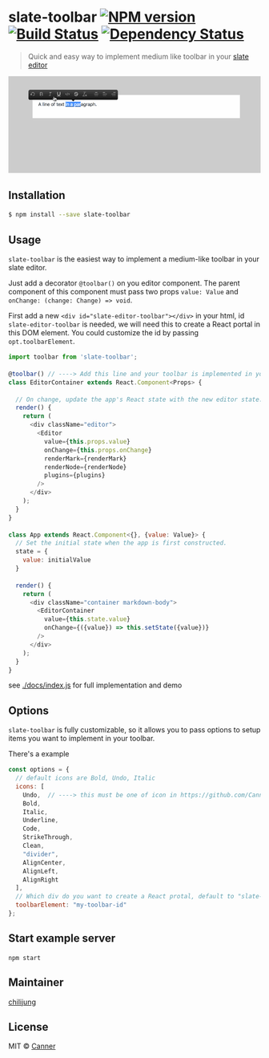 # slate-toolbar [![NPM version][npm-image]][npm-url] [![Build Status][travis-image]][travis-url] [![Dependency Status][daviddm-image]][daviddm-url]
> Quick and easy way to implement medium like toolbar in your [slate editor](https://docs.slatejs.org)

![demo](./docs/demo.gif)

## Installation

```sh
$ npm install --save slate-toolbar
```

## Usage

`slate-toolbar` is the easiest way to implement a medium-like toolbar in your slate editor.

Just add a decorator `@toolbar()` on you editor component. The parent component of this component must pass two props `value: Value` and `onChange: (change: Change) => void`.

First add a new `<div id="slate-editor-toolbar"></div>` in your html, id `slate-editor-toolbar` is needed, we will need this to create a React portal in this DOM element. You could customize the id by passing `opt.toolbarElement`. 

```js
import toolbar from 'slate-toolbar';

@toolbar() // ----> Add this line and your toolbar is implemented in your editor
class EditorContainer extends React.Component<Props> {

  // On change, update the app's React state with the new editor state.
  render() {
    return (
      <div className="editor">
        <Editor
          value={this.props.value}
          onChange={this.props.onChange}
          renderMark={renderMark}
          renderNode={renderNode}
          plugins={plugins}
        />
      </div>
    );
  }
}

class App extends React.Component<{}, {value: Value}> {
  // Set the initial state when the app is first constructed.
  state = {
    value: initialValue
  }

  render() {
    return (
      <div className="container markdown-body">
        <EditorContainer
          value={this.state.value}
          onChange={({value}) => this.setState({value})}
        />
      </div>
    );
  }
}
```

see [./docs/index.js](./docs/index.js) for full implementation and demo

## Options

`slate-toolbar` is fully customizable, so it allows you to pass options to setup items you want to implement in your toolbar.

There's a example

```js
const options = {
  // default icons are Bold, Undo, Italic
  icons: [
    Undo,  // ----> this must be one of icon in https://github.com/Canner/slate-editor-icons#icon-packages
    Bold,
    Italic,
    Underline,
    Code,
    StrikeThrough,
    Clean,
    "divider",
    AlignCenter,
    AlignLeft,
    AlignRight
  ],
  // Which div do you want to create a React protal, default to "slate-editor-toolbar"
  toolbarElement: "my-toolbar-id"
};
```

## Start example server

```
npm start
```

## Maintainer

[chilijung](https://github.com/chilijung)

## License

MIT © [Canner](https://github.com/Canner)


[npm-image]: https://badge.fury.io/js/slate-toolbar.svg
[npm-url]: https://npmjs.org/package/slate-toolbar
[travis-image]: https://travis-ci.org/Canner/slate-toolbar.svg?branch=master
[travis-url]: https://travis-ci.org/Canner/slate-toolbar
[daviddm-image]: https://david-dm.org/Canner/slate-toolbar.svg?theme=shields.io
[daviddm-url]: https://david-dm.org/Canner/slate-toolbar
